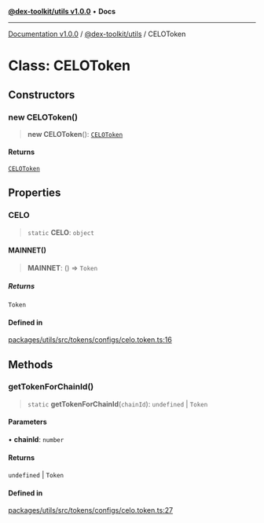 [**@dex-toolkit/utils v1.0.0**](../README.md) • **Docs**

***

[Documentation v1.0.0](../../../packages.md) / [@dex-toolkit/utils](../README.md) / CELOToken

# Class: CELOToken

## Constructors

### new CELOToken()

> **new CELOToken**(): [`CELOToken`](CELOToken.md)

#### Returns

[`CELOToken`](CELOToken.md)

## Properties

### CELO

> `static` **CELO**: `object`

#### MAINNET()

> **MAINNET**: () => `Token`

##### Returns

`Token`

#### Defined in

[packages/utils/src/tokens/configs/celo.token.ts:16](https://github.com/niZmosis/dex-toolkit/blob/3d8b41b44787b30fbea5de3ab4737662ffb61bc8/packages/utils/src/tokens/configs/celo.token.ts#L16)

## Methods

### getTokenForChainId()

> `static` **getTokenForChainId**(`chainId`): `undefined` \| `Token`

#### Parameters

• **chainId**: `number`

#### Returns

`undefined` \| `Token`

#### Defined in

[packages/utils/src/tokens/configs/celo.token.ts:27](https://github.com/niZmosis/dex-toolkit/blob/3d8b41b44787b30fbea5de3ab4737662ffb61bc8/packages/utils/src/tokens/configs/celo.token.ts#L27)
